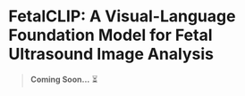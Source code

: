 # FetalCLIP: A Visual-Language Foundation Model for Fetal Ultrasound Image Analysis

> **Coming Soon...** ⏳
